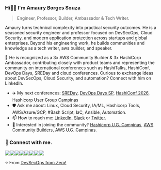 ### Hi👏👏 I'm [Amaury Borges Souza](https://www.linkedin.com/in/amaurybsouza/)  
> Engineer, Professor, Builder, Ambassador & Tech Writer.

Amaury turns technical complexity into practical security outcomes. He is a seasoned security engineer and professor focused on DevSecOps, Cloud Security, and modern application protection across startups and global enterprises. Beyond his engineering work, he builds communities and knowledge as a tech writer, aws builder, and speaker.

🔭 He is recognized as a 3x AWS Community Builder & 3x HashiCorp Ambassador, contributing closely with product teams and representing the community on international conferences such as HashiTalks, HashiConf, DevOps Days, SREDay and cloud conferences. Curious to exchange ideas about DevSecOps, Cloud Security, and automation? Connect with him on LinkedIn.

- ✈️ My next conferences: [SREDay](https://sreday.com/2025-campinas-q4/), [DevOps Days SP](https://devopsdays.org/events/2025-sao-paulo/welcome/), [HashiConf 2026](https://www.hashicorp.com/pt/conferences/hashiconf), [Hashicorp User Group Campinas](https://www.meetup.com/campinas-hashicorp-user-group/events/310657076/?utm_medium=referral&utm_campaign=share-btn_savedevents_share_modal&utm_source=link&utm_version=v2)
- 🛡️ Ask me about: Linux, Cloud Security, IA/ML, Hashicorp Tools, AWS/Azure/GCP, #Bash Script, IaC, Ansible, Automation.
- 📫 How to reach me: [LinkedIn](https://www.linkedin.com/in/amaurybsouza/), [Slack](https://slack.com/) or [Twitter](https://x.com/amaurybsouza_).
- 📆 Interested in joining the community? [Hashicorp U.G. Campinas](https://www.meetup.com/campinas-hashicorp-user-group/?eventOrigin=event_home_page), [AWS Community Builders](https://aws.amazon.com/developer/community/community-builders/), [AWS U.G. Campinas](https://www.meetup.com/pt-BR/awscampinas/).

### 🤝 Connect with me.
<a href="https://amaurybsouza.github.io/professional-journey/"><img src="https://img.shields.io/badge/website-000000?style=for-the-badge&logo=About.me&logoColor=white" /><a/><a 
href="https://twitter.com/amaurybsouza_"><img src="https://img.shields.io/badge/Twitter-1DA1F2?style=for-the-badge&logo=twitter&logoColor=white" /><a/><a
href="https://amaurybsouza.medium.com/"><img src="https://img.shields.io/badge/medium-%2312100E.svg?&style=for-the-badge&logo=medium&logoColor=white" /><a/><a
href="https://amauryborgessouza.substack.com/"><img src="https://img.shields.io/badge/Substack-%23006f5c.svg?style=for-the-badge&logo=substack&logoColor=FF6719" /><a/><a
href="https://www.linkedin.com/in/amaurybsouza/"><img src="https://img.shields.io/badge/LinkedIn-0077B5?style=for-the-badge&logo=linkedin&logoColor=white" /><a/><a
href="https://www.meetup.com/campinas-hashicorp-user-group/" target="_blank"><img src="https://img.shields.io/badge/Meetup-ED1C40?style=for-the-badge&logo=meetup&logoColor=white" /><a/><a                                                                                                                   
href="https://www.hashicorp.com/pt/ambassador/directory?q=amaury"><img src="https://img.shields.io/badge/HashiCorp-000000?style=for-the-badge&logo=HashiCorp&logoColor=white" /><a/><a 
href="https://builder.aws.com/community/@amaury"><img src="https://img.shields.io/badge/AWS%20Builder-FF9900?style=for-the-badge&logo=amazonaws&logoColor=white" /><a/>

⭐️ From [DevSecOps from Zero!](https://amaurybsouza.medium.com/)
